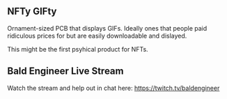 ## NFTy GIFty
Ornament-sized PCB that displays GIFs. Ideally ones that people paid ridiculous prices for but are easily downloadable and dislayed.

This might be the first psyhical product for NFTs. 


## Bald Engineer Live Stream
Watch the stream and help out in chat here:
https://twitch.tv/baldengineer
